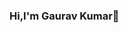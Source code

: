 ### Hi,I'm Gaurav Kumar👋

<!--
**NoobSolver/NoobSolver** is a ✨ _special_ ✨ repository because its `README.md` (this file) appears on your GitHub profile.

Here are some ideas to get you started:

- 🔭 I’m currently working on Android projects.
- 🌱 I’m currently learning ReactJs,Javasript,Kotlin.
- 👯 I’m looking to collaborate on building communities.
- 💬 Ask me about Web development,Android development,Competitive Programming
- 📫 How to reach me: mathuranant123@gmail.com,@NoobSolver.
- 😄 Pronouns: He/Him.
- ⚡ Fun fact: I play games.
-->
